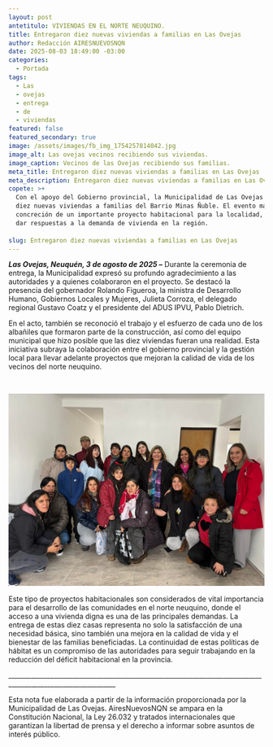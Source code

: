 ```yaml
---
layout: post
antetitulo: VIVIENDAS EN EL NORTE NEUQUINO.
title: Entregaron diez nuevas viviendas a familias en Las Ovejas
author: Redacción AIRESNUEVOSNQN
date: 2025-08-03 18:49:00 -03:00
categories:
  - Portada
tags:
  - Las
  - ovejas
  - entrega
  - de
  - viviendas
featured: false
featured_secondary: true
image: /assets/images/fb_img_1754257814042.jpg
image_alt: Las ovejas vecinos recibiendo sus viviendas.
image_caption: Vecinos de las Ovejas recibiendo sus familias.
meta_title: Entregaron diez nuevas viviendas a familias en Las Ovejas
meta_description: Entregaron diez nuevas viviendas a familias en Las Ovejas
copete: >+
  Con el apoyo del Gobierno provincial, la Municipalidad de Las Ovejas entregó
  diez nuevas viviendas a familias del Barrio Minas Ñuble. El evento marcó la
  concreción de un importante proyecto habitacional para la localidad, que busca
  dar respuestas a la demanda de vivienda en la región.

slug: Entregaron diez nuevas viviendas a familias en Las Ovejas
---
```

***Las Ovejas, Neuquén, 3 de agosto de 2025 –*** Durante la ceremonia de entrega, la Municipalidad expresó su profundo agradecimiento a las autoridades y a quienes colaboraron en el proyecto. Se destacó la presencia del gobernador Rolando Figueroa, la ministra de Desarrollo Humano, Gobiernos Locales y Mujeres, Julieta Corroza, el delegado regional Gustavo Coatz y el presidente del ADUS IPVU, Pablo Dietrich.

​En el acto, también se reconoció el trabajo y el esfuerzo de cada uno de los albañiles que formaron parte de la construcción, así como del equipo municipal que hizo posible que las diez viviendas fueran una realidad. Esta iniciativa subraya la colaboración entre el gobierno provincial y la gestión local para llevar adelante proyectos que mejoran la calidad de vida de los vecinos del norte neuquino.

![]()

![](/assets/images/fb_img_1754257268382.jpg)

Este tipo de proyectos habitacionales son considerados de vital importancia para el desarrollo de las comunidades en el norte neuquino, donde el acceso a una vivienda digna es una de las principales demandas. La entrega de estas diez casas representa no solo la satisfacción de una necesidad básica, sino también una mejora en la calidad de vida y el bienestar de las familias beneficiadas. La continuidad de estas políticas de hábitat es un compromiso de las autoridades para seguir trabajando en la reducción del déficit habitacional en la provincia.

\_\_\_\_\_\_\_\_\_\_\_\_\_\_\_\_\_\_\_\_\_\_\_\_\_\_\_\_\_\_\_\_\_\_\_\_\_\_\_\_\_\_\_\_\_\_\_\_\_\_\_\_\_\_\_\_\_\_\_\_\_\_\_\_\_\_\_\_\_\_\_\_\_\_\_\_\_\_\_\_\_\_\_\_\_\_\_\_\_\_\_\_\_\_\_\_\_\_\_\_\_\_\_\_\_\_\_\_\_\__

​Esta nota fue elaborada a partir de la información proporcionada por la Municipalidad de Las Ovejas. AiresNuevosNQN se ampara en la Constitución Nacional, la Ley 26.032 y tratados internacionales que garantizan la libertad de prensa y el derecho a informar sobre asuntos de interés público.
